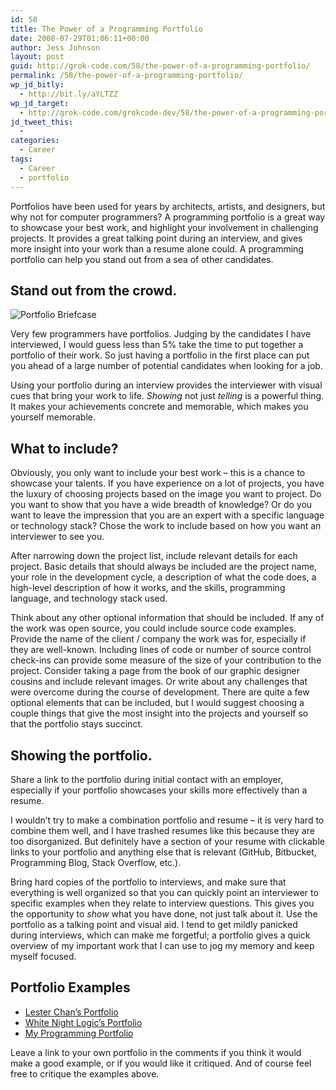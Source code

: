 ```yaml
---
id: 58
title: The Power of a Programming Portfolio
date: 2008-07-29T01:06:11+00:00
author: Jess Johnson
layout: post
guid: http://grok-code.com/58/the-power-of-a-programming-portfolio/
permalink: /58/the-power-of-a-programming-portfolio/
wp_jd_bitly:
  - http://bit.ly/aYLTZZ
wp_jd_target:
  - http://grok-code.com/grokcode-dev/58/the-power-of-a-programming-portfolio/
jd_tweet_this:
  - 
categories:
  - Career
tags:
  - Career
  - portfolio
---
```

Portfolios have been used for years by architects, artists, and designers, but why not for computer programmers? A programming portfolio is a great way to showcase your best work, and highlight your involvement in challenging projects. It provides a great talking point during an interview, and gives more insight into your work than a resume alone could. A programming portfolio can help you stand out from a sea of other candidates.<!--more-->

## Stand out from the crowd.

<div>
  <img src="{{ site.baseimgurl }}2008/07/1567072848_5bcaa8bfa7.jpg" alt="Portfolio Briefcase" class="alignleft" />
</div>

Very few programmers have portfolios. Judging by the candidates I have interviewed, I would guess less than 5% take the time to put together a portfolio of their work. So just having a portfolio in the first place can put you ahead of a large number of potential candidates when looking for a job.

Using your portfolio during an interview provides the interviewer with visual cues that bring your work to life. _Showing_ not just _telling_ is a powerful thing. It makes your achievements concrete and memorable, which makes you yourself memorable.

## What to include?

Obviously, you only want to include your best work &#8211; this is a chance to showcase your talents. If you have experience on a lot of projects, you have the luxury of choosing projects based on the image you want to project. Do you want to show that you have a wide breadth of knowledge? Or do you want to leave the impression that you are an expert with a specific language or technology stack? Chose the work to include based on how you want an interviewer to see you.

After narrowing down the project list, include relevant details for each project. Basic details that should always be included are the project name, your role in the development cycle, a description of what the code does, a high-level description of how it works, and the skills, programming language, and technology stack used.

Think about any other optional information that should be included. If any of the work was open source, you could include source code examples. Provide the name of the client / company the work was for, especially if they are well-known. Including lines of code or number of source control check-ins can provide some measure of the size of your contribution to the project. Consider taking a page from the book of our graphic designer cousins and include relevant images. Or write about any challenges that were overcome during the course of development. There are quite a few optional elements that can be included, but I would suggest choosing a couple things that give the most insight into the projects and yourself so that the portfolio stays succinct.

## Showing the portfolio.

Share a link to the portfolio during initial contact with an employer, especially if your portfolio showcases your skills more effectively than a resume. 

I wouldn&#8217;t try to make a combination portfolio and resume &#8211; it is very hard to combine them well, and I have trashed resumes like this because they are too disorganized. But definitely have a section of your resume with clickable links to your portfolio and anything else that is relevant (GitHub, Bitbucket, Programming Blog, Stack Overflow, etc.). 

Bring hard copies of the portfolio to interviews, and make sure that everything is well organized so that you can quickly point an interviewer to specific examples when they relate to interview questions. This gives you the opportunity to _show_ what you have done, not just talk about it. Use the portfolio as a talking point and visual aid. I tend to get mildly panicked during interviews, which can make me forgetful; a portfolio gives a quick overview of my important work that I can use to jog my memory and keep myself focused.

## Portfolio Examples

  * [Lester Chan&#8217;s Portfolio](http://lesterchan.net/portfolio/programming/ "Lester Chan's Portfolio")
  * [White Night Logic&#8217;s Portfolio](http://www.whiteknightlogic.net/code.php "White Night Logic's Portfolio")
  * [My Programming Portfolio](http://grokcode.com/programmer-portfolio/ "Jess Johnson's Programming Portfolio")

Leave a link to your own portfolio in the comments if you think it would make a good example, or if you would like it critiqued. And of course feel free to critique the examples above.
